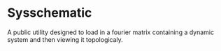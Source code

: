 # Sysschematic
A public utility designed to load in a fourier matrix containing a dynamic system and then viewing it topologicaly.
